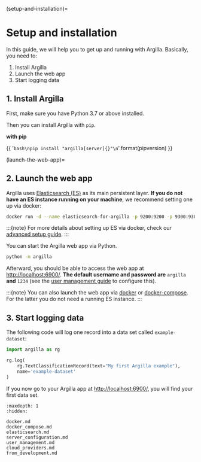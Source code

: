 (setup-and-installation)=
# Setup and installation

In this guide, we will help you to get up and running with Argilla.
Basically, you need to:

1. Install Argilla
2. Launch the web app
3. Start logging data

## 1. Install Argilla

First, make sure you have Python 3.7 or above installed.

Then you can install Argilla with `pip`.

**with pip**

{{ '```bash\npip install "argilla[server]{}"\n```'.format(pipversion) }}

<!-- **with conda**

{{ '```bash\nconda install -c conda-forge "argilla-server{}"\n```'.format(pipversion) }} -->

(launch-the-web-app)=
## 2. Launch the web app

Argilla uses [Elasticsearch (ES)](https://www.elastic.co/elasticsearch/) as its main persistent layer.
**If you do not have an ES instance running on your machine**, we recommend setting one up via docker:

```bash
docker run -d --name elasticsearch-for-argilla -p 9200:9200 -p 9300:9300 -e "ES_JAVA_OPTS=-Xms512m -Xmx512m" -e "discovery.type=single-node" docker.elastic.co/elasticsearch/elasticsearch-oss:7.10.2
```

:::{note}
For more details about setting up ES via docker, check our [advanced setup guide](setting-up-elasticsearch-via-docker).
:::

You can start the Argilla web app via Python.

```bash
python -m argilla
```

Afterward, you should be able to access the web app at [http://localhost:6900/](http://localhost:6900/).
**The default username and password are** `argilla` **and** `1234` (see the [user management guide](user-management.ipynb) to configure this).

:::{note}
You can also launch the web app via [docker](launching-the-web-app-via-docker) or [docker-compose](launching-the-web-app-via-docker-compose).
For the latter you do not need a running ES instance.
:::

## 3. Start logging data

The following code will log one record into a data set called `example-dataset`:

```python
import argilla as rg

rg.log(
    rg.TextClassificationRecord(text="My first Argilla example"),
    name='example-dataset'
)
```

If you now go to your Argilla app at [http://localhost:6900/](http://localhost:6900/), you will find your first data set.


```{toctree}
:maxdepth: 1
:hidden:

docker.md
docker_compose.md
elasticsearch.md
server_configuration.md
user_management.md
cloud_providers.md
from_development.md

```